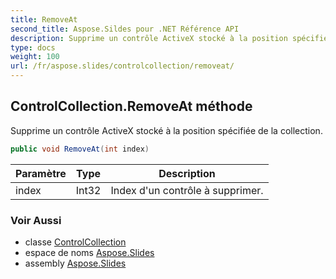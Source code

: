 ```yaml
---
title: RemoveAt
second_title: Aspose.Sildes pour .NET Référence API
description: Supprime un contrôle ActiveX stocké à la position spécifiée de la collection.
type: docs
weight: 100
url: /fr/aspose.slides/controlcollection/removeat/
---
```


## ControlCollection.RemoveAt méthode

Supprime un contrôle ActiveX stocké à la position spécifiée de la collection.

```csharp
public void RemoveAt(int index)
```

| Paramètre | Type | Description |
| --- | --- | --- |
| index | Int32 | Index d'un contrôle à supprimer. |

### Voir Aussi

* classe [ControlCollection](../../controlcollection)
* espace de noms [Aspose.Slides](../../controlcollection)
* assembly [Aspose.Slides](../../../)

<!-- DO NOT EDIT: généré par xmldocmd pour Aspose.Slides.dll -->